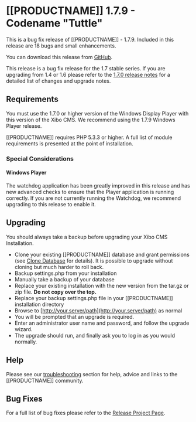 <!--toc=getting_started-->
# [[PRODUCTNAME]] 1.7.9 - Codename "Tuttle"

This is a bug fix release of [[PRODUCTNAME]] - 1.7.9. Included in this release are 18 bugs and 
small enhancements.

You can download this release from [GitHub](https://github.com/xibosignage/xibo-cms/releases/tag/1.7.9).

This release is a bug fix release for the 1.7 stable series. If you are upgrading from 1.4 or 
1.6 please refer to the [1.7.0 release notes](release_notes_1.7.0.html) for a detailed list of changes 
and upgrade notes.

## Requirements
You must use the 1.7.0 or higher version of the Windows Display Player with this version of the Xibo CMS. 
We recommend using the 1.7.9 Windows Player release.

[[PRODUCTNAME]] requires PHP 5.3.3 or higher. A full list of module requirements is presented at the point of 
installation.

### Special Considerations
#### Windows Player
The watchdog application has been greatly improved in this release and has new advanced checks to ensure
that the Player application is running correctly. If you are not currently running the Watchdog, we 
recommend upgrading to this release to enable it.

## Upgrading
You should always take a backup before upgrading your Xibo CMS Installation.

*   Clone your existing [[PRODUCTNAME]] database and grant permissions
(see [Clone Database](release_notes_clonedb.html "Clone Database") for details). It is possible to upgrade without cloning but much harder to roll back.
*   Backup settings.php from your installation
*   Manually take a backup of your database
*   Replace your existing installation with the new version from the tar.gz or zip file. **Do not copy over the top.**
*   Replace your backup settings.php file in your [[PRODUCTNAME]] installation directory
*   Browse to [http://your.server/path](http://your.server/path) as normal
*   You will be prompted that an upgrade is required.
*   Enter an administrator user name and password, and follow the upgrade wizard.
*   The upgrade should run, and finally ask you to log in as you would normally.


## Help
Please see our [troubleshooting](troubleshooting.html) section for help, advice and links to the [[PRODUCTNAME]] community.

## Bug Fixes
For a full list of bug fixes please refer to the [Release Project Page](https://github.com/xibosignage/xibo/issues?q=milestone%3A1.7.9+is%3Aclosed).
